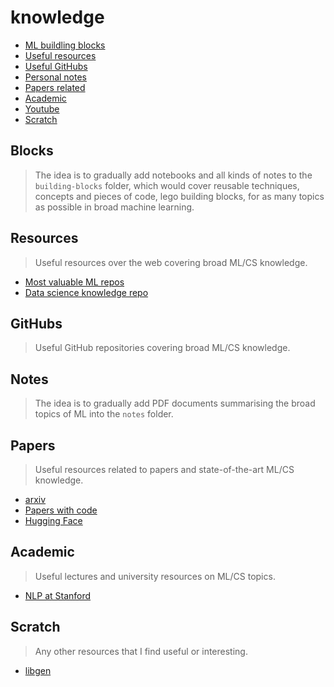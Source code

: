 # knowledge
- [ML buildling blocks](#blocks)
- [Useful resources](#resources)
- [Useful GitHubs](#githubs)
- [Personal notes](#notes)
- [Papers related](#papers)
- [Academic](#academic)
- [Youtube](/youtube.md)
- [Scratch](#scratch)

## Blocks
> The idea is to gradually add notebooks and all kinds of notes to the `building-blocks` folder, which would cover reusable techniques, concepts and pieces of code, lego building blocks, for as many topics as possible in broad machine learning.

## Resources
> Useful resources over the web covering broad ML/CS knowledge.
- [Most valuable ML repos](https://www.theinsaneapp.com/2021/09/best-github-repository-for-machine-learning.html)
- [Data science knowledge repo](https://datajobs.com/data-science-repo)

## GitHubs
> Useful GitHub repositories covering broad ML/CS knowledge.

## Notes
> The idea is to gradually add PDF documents summarising the broad topics of ML into the `notes` folder.

## Papers
> Useful resources related to papers and state-of-the-art ML/CS knowledge.
- [arxiv](https://arxiv.org)
- [Papers with code](https://paperswithcode.com)
- [Hugging Face](https://huggingface.co)

## Academic
> Useful lectures and university resources on ML/CS topics.
- [NLP at Stanford](https://web.stanford.edu/~jurafsky/slp3/)

## Scratch
> Any other resources that I find useful or interesting.
- [libgen](http://libgen.rs)